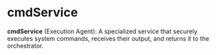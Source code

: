 # cmdService

**cmdService** (Execution Agent): A specialized service that securely executes system commands, receives their output, and returns it to the orchestrator.
